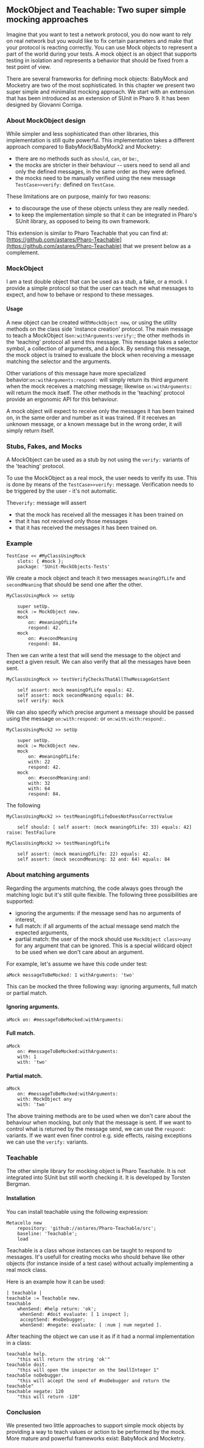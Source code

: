 ## MockObject and Teachable: Two super simple mocking approachesImagine that you want to test a network protocol, you do now want to rely on real network but you would liketo fix certain parameters and make that your protocol is reacting correctly. You can use Mock objects to represent a part of the world during your tests.A mock object is an object that supports testing in isolation and represents a behavior that should be fixed from a test point of view. There are several frameworks for defining mock objects: BabyMock and Mocketry are two of the most sophisticated. In this chapter we present two super simple and minimalist mocking approach. We start with an extension that has been introduced as an extension of SUnit in Pharo 9. It has been designed by Giovanni Corriga. ### About MockObject designWhile simpler and less sophisticated than other libraries, this implementation is still quite powerful.This implementation takes a different approach compared to BabyMock/BabyMock2 and Mocketry:- there are no methods such as `should`, `can`, or `be:`, - the mocks are stricter in their behaviour -- users need to send all and only the defined messages, in the same order as they were defined.- the mocks need to be manually verified using the new message `TestCase>>verify:` defined on `TestCase`.These limitations are on purpose, mainly for two reasons:- to discourage the use of these objects unless they are really needed.- to keep the implementation simple so that it can be integrated in Pharo's SUnit library, as opposed to being its own framework.This extension is similar to Pharo Teachable that you can find at: [https://github.com/astares/Pharo-Teachable](https://github.com/astares/Pharo-Teachable) that we present below as a complement. ### MockObject I am a test double object that can be used as a stub, a fake, or a mock. I provide a simple protocol so that the user can teach me what messages to expect, and how to behave or respond to these messages. #### UsageA new object can be created with`MockObject new`, or using the utility methods on the class side 'instance creation' protocol.The main message to teach a MockObject is`on:withArguments:verify:`; the other methods in the 'teaching' protocol all send this message.This message takes a selector symbol, a collection of arguments, and a block. By sending this message, the mock object is trained to evaluate the block when receiving a message matching the selector and the arguments. Other variations of this message have more specialized behavior:`on:withArguments:respond:` will simply return its third argument when the mock receives a matching message; likewise `on:withArguments:` will return the mock itself.The other methods in the 'teaching' protocol provide an ergonomic API for this behaviour.  A mock object will expect to receive only the messages it has been trained on, in the same order and number as it was trained. If it receives an unknown message, or a known message but in the wrong order, it will simply return itself.### Stubs, Fakes, and MocksA MockObject can be used as a stub by not using the `verify:` variants of the 'teaching' protocol.To use the MockObject as a real mock, the user needs to verify its use. This is done by means of the `TestCase>>verify:` message. Verification needs to be triggered by the user - it's not automatic.The`verify:` message will assert- that the mock has received all the messages it has been trained on - that it has not received only those messages- that it has received the messages it has been trained on.### Example```TestCase << #MyClassUsingMock	slots: { #mock };	package: 'SUnit-MockObjects-Tests'```We create a mock object and teach it two messages `meaningOfLife` and `secondMeaning` that should be send one after the other.```MyClassUsingMock >> setUp	super setUp.	mock := MockObject new.	mock		on: #meaningOfLife 		respond: 42. 	mock 		on: #secondMeaning		respond: 84.	```Then we can write a test that will send the message to the object and expect a given result. We can also verify that all the messages have been sent. ```MyClassUsingMock >> testVerifyChecksThatAllTheMessageGotSent	self assert: mock meaningOfLife equals: 42.	self assert: mock secondMeaning equals: 84.	self verify: mock```We can also specify which precise argument a message should be passed using the message `on:with:respond:` or `on:with:with:respond:`.```MyClassUsingMock2 >> setUp	super setUp.	mock := MockObject new.	mock		on: #meaningOfLife: 		with: 22		respond: 42. 	mock 		on: #secondMeaning:and:		with: 32		with: 64		respond: 84.```The following ```MyClassUsingMock2 >> testMeaningOfLifeDoesNotPassCorrectValue	self should: [ self assert: (mock meaningOfLife: 33) equals: 42] raise: TestFailure``````MyClassUsingMock2 >> testMeaningOfLife	self assert: (mock meaningOfLife: 22) equals: 42.	self assert: (mock secondMeaning: 32 and: 64) equals: 84```### About matching argumentsRegarding the arguments matching, the code always goes through the matching logic but it's still quite flexible. The following three possibilities are supported:- ignoring the arguments: if the message send has no arguments of interest,- full match: if all arguments of the actual message send match the expected arguments,- partial match: the user of the mock should use `MockObject class>>any` for any argument that can be ignored. This is a special wildcard object to be used when we don't care about an argument.For example, let's assume we have this code under test:```aMock messageToBeMocked: 1 withArguments: 'two'```This can be mocked the three following way: ignoring arguments, full match or partial match. #### Ignoring arguments.```aMock on: #messageToBeMocked:withArguments:```#### Full match.```aMock 	on: #messageToBeMocked:withArguments:	with: 1	with: 'two'```#### Partial match.```aMock 	on: #messageToBeMocked:withArguments:	with: MockObject any	with: 'two'```The above training methods are to be used when we don't care about the behaviour when mocking, but only that the message is sent.If we want to control what is returned by the message send, we can use the `respond:` variants.If we want even finer control e.g. side effects, raising exceptions  we can use the `verify:` variants.### Teachable The other simple library for mocking object is Pharo Teachable. It is not integrated into SUnit but still worth checking it. It is developed by Torsten Bergman. #### Installation You can install teachable using the following expression: ```Metacello new 	repository: 'github://astares/Pharo-Teachable/src';	baseline: 'Teachable';	load ``` Teachable is a class whose instances can be taught to respond to messages. It's usefull for creating mocks who should behave like other objects \(for instance inside of a test case\) without actually implementing a real mock class. Here is an example how it can be used:```| teachable |teachable := Teachable new.teachable    whenSend: #help return: 'ok';     whenSend: #doit evaluate: [ 1 inspect ];     acceptSend: #noDebugger;     whenSend: #negate: evaluate: [ :num | num negated ].``` After teaching the object we can use it as if it had a normal implementation in a class:```teachable help. 	"this will return the string 'ok'"teachable doit. 	"this will open the inspector on the SmallInteger 1"teachable noDebugger. 	"this will accept the send of #noDebugger and return the teachable"teachable negate: 120 	"this will return -120"```### ConclusionWe presented two little approaches to support simple mock objects by providing a way to teach values or action to be performed by the mock. More mature and powerful frameworks exist: BabyMock and Mocketry.